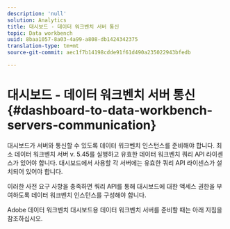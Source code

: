 ```yaml
---
description: 'null'
solution: Analytics
title: 대시보드 - 데이터 워크벤치 서버 통신
topic: Data workbench
uuid: 8baa1057-8a03-4a99-a808-db1424342375
translation-type: tm+mt
source-git-commit: aec1f7b14198cdde91f61d490a235022943bfedb

---
```



# 대시보드 - 데이터 워크벤치 서버 통신{#dashboard-to-data-workbench-servers-communication}

대시보드가 서버와 통신할 수 있도록 데이터 워크벤치 인스턴스를 준비해야 합니다. 최소 데이터 워크벤치 서버 v. 5.45를 실행하고 유효한 데이터 워크벤치 쿼리 API 라이센스가 있어야 합니다. 대시보드에서 사용할 각 서버에는 유효한 쿼리 API 라이센스가 설치되어 있어야 합니다.

이러한 사전 요구 사항을 충족하면 쿼리 API를 통해 대시보드에 대한 액세스 권한을 부여하도록 데이터 워크벤치 인스턴스를 구성해야 합니다.

Adobe 데이터 워크벤치 대시보드용 데이터 워크벤치 서버를 준비할 때는 아래 지침을 참조하십시오.
